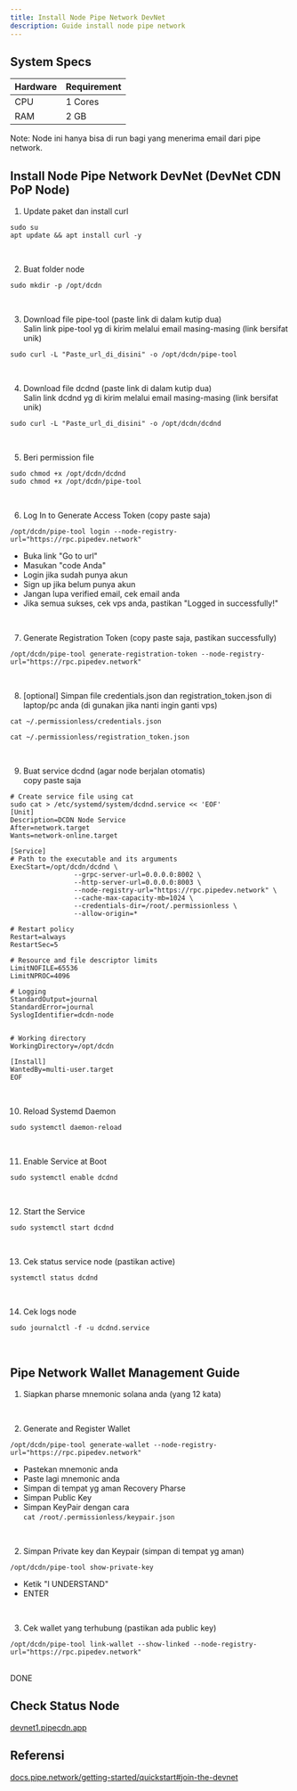 ```yaml
---
title: Install Node Pipe Network DevNet
description: Guide install node pipe network
---
```


## System Specs
| Hardware  |	Requirement |
|-----------|---------------|
| CPU	      | 1 Cores     |
| RAM	      | 2 GB        |

Note: Node ini hanya bisa di run bagi yang menerima email dari pipe network.

## Install Node Pipe Network DevNet (DevNet CDN PoP Node)

1. Update paket dan install curl

```
sudo su
apt update && apt install curl -y
```
</br>

2. Buat folder node

```
sudo mkdir -p /opt/dcdn
```
</br>

3. Download file pipe-tool (paste link di dalam kutip dua)  
   Salin link pipe-tool yg di kirim melalui email masing-masing (link bersifat unik)

```
sudo curl -L "Paste_url_di_disini" -o /opt/dcdn/pipe-tool
```
</br>

4. Download file dcdnd (paste link di dalam kutip dua)  
   Salin link dcdnd yg di kirim melalui email masing-masing (link bersifat unik)

```
sudo curl -L "Paste_url_di_disini" -o /opt/dcdn/dcdnd
```
</br>

5. Beri permission file

```
sudo chmod +x /opt/dcdn/dcdnd
sudo chmod +x /opt/dcdn/pipe-tool
```
</br>

6. Log In to Generate Access Token (copy paste saja)  


```
/opt/dcdn/pipe-tool login --node-registry-url="https://rpc.pipedev.network"
```

-   Buka link "Go to url"  
-   Masukan "code Anda"  
-   Login jika sudah punya akun  
-   Sign up jika belum punya akun  
-   Jangan lupa verified email, cek email anda  
-   Jika semua sukses, cek vps anda, pastikan "Logged in successfully!"
</br>

7. Generate Registration Token (copy paste saja, pastikan successfully)

```
/opt/dcdn/pipe-tool generate-registration-token --node-registry-url="https://rpc.pipedev.network"
```
</br>

8. [optional] Simpan file credentials.json dan registration_token.json di laptop/pc anda (di gunakan jika nanti ingin ganti vps)

```
cat ~/.permissionless/credentials.json
```

```
cat ~/.permissionless/registration_token.json
```
</br>

9. Buat service dcdnd (agar node berjalan otomatis)  
   copy paste saja

```
# Create service file using cat
sudo cat > /etc/systemd/system/dcdnd.service << 'EOF'
[Unit]
Description=DCDN Node Service
After=network.target
Wants=network-online.target

[Service]
# Path to the executable and its arguments
ExecStart=/opt/dcdn/dcdnd \
                --grpc-server-url=0.0.0.0:8002 \
                --http-server-url=0.0.0.0:8003 \
                --node-registry-url="https://rpc.pipedev.network" \
                --cache-max-capacity-mb=1024 \
                --credentials-dir=/root/.permissionless \
                --allow-origin=*

# Restart policy
Restart=always
RestartSec=5

# Resource and file descriptor limits
LimitNOFILE=65536
LimitNPROC=4096

# Logging
StandardOutput=journal
StandardError=journal
SyslogIdentifier=dcdn-node


# Working directory
WorkingDirectory=/opt/dcdn

[Install]
WantedBy=multi-user.target
EOF
```
</br>

10. Reload Systemd Daemon

```
sudo systemctl daemon-reload
```
</br>

11. Enable Service at Boot

```
sudo systemctl enable dcdnd
```
</br>

12. Start the Service

```
sudo systemctl start dcdnd
```
</br>

13. Cek status service node (pastikan active)

```
systemctl status dcdnd
```
</br>

14. Cek logs node

```
sudo journalctl -f -u dcdnd.service
```
</br>

## Pipe Network Wallet Management Guide

1. Siapkan pharse mnemonic solana anda (yang 12 kata)
</br>

2. Generate and Register Wallet

```
/opt/dcdn/pipe-tool generate-wallet --node-registry-url="https://rpc.pipedev.network"
```
-   Pastekan mnemonic anda
-   Paste lagi mnemonic anda
-   Simpan di tempat yg aman Recovery Pharse
-   Simpan Public Key
-   Simpan KeyPair dengan cara  
    ``` cat /root/.permissionless/keypair.json ```
</br>

2. Simpan Private key dan Keypair (simpan di tempat yg aman)

```
/opt/dcdn/pipe-tool show-private-key
```
-   Ketik "I UNDERSTAND"
-   ENTER
</br>

3. Cek wallet yang terhubung (pastikan ada public key)

```
/opt/dcdn/pipe-tool link-wallet --show-linked --node-registry-url="https://rpc.pipedev.network"
```
</br>
DONE


## Check Status Node
<a href="https://devnet1.pipecdn.app/" target="_blank" rel="noopener noreferrer">devnet1.pipecdn.app</a> 

## Referensi
<a href="https://docs.pipe.network/getting-started/quickstart#join-the-devnet" target="_blank" rel="noopener noreferrer">docs.pipe.network/getting-started/quickstart#join-the-devnet</a> 